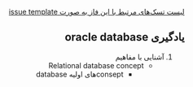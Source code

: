 <div dir="rtl" align='right'>

[لیست تسک‌های مرتبط با این فاز به صورت issue template](./issue-Phase05.md)


## یادگیری oracle database 

1. آشنایی با مفاهیم
    - Relational database concept
        - conseptهای اولیه database 
